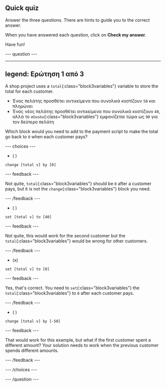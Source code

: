 ## Quick quiz

Answer the three questions. There are hints to guide you to the correct answer.

When you have answered each question, click on **Check my answer**.

Have fun!

--- question ---

---
legend: Ερώτηση 1 από 3
---

A shop project uses a `total`{:class="block3variables"} variable to store the total for each customer.

+ Ένας πελάτης προσθέτει αντικείμενα που συνολικά κοστίζουν `50` και πληρώνει
+ Ένας νέος πελάτης προσθέτει αντικείμενα που συνολικά κοστίζουν `40`, αλλά το `σύνολο`{:class="block3variables"} εμφανίζεται τώρα ως `90` για τον δεύτερο πελάτη

Which block would you need to add to the payment script to make the total go back to `0` when each customer pays?

--- choices ---

- ( )
```blocks3
change [total v] by [0]
```

 --- feedback ---

Not quite, `total`{:class="block3variables"} should be `0` after a customer pays, but it is not the `change`{:class="block3variables"} block you need.

 --- /feedback ---

- ( )
```blocks3
set [total v] to [40]
```

 --- feedback ---

 Not quite, this would work for the second customer but the `total`{:class="block3variables"} would be wrong for other customers.

 --- /feedback ---

- (x)

```blocks3
set [total v] to [0]
```

 --- feedback ---

Yes, that's correct. You need to `set`{:class="block3variables"} the `total`{:class="block3variables"} to `0` after each customer pays.

 --- /feedback ---

- ( )

```blocks3
change [total v] by [-50]
```

 --- feedback ---

That would work for this example, but what if the first customer spent a different amount? Your solution needs to work when the previous customer spends different amounts.

 --- /feedback ---

--- /choices ---

--- /question ---
